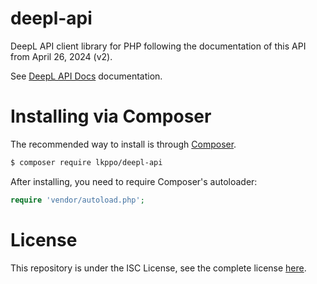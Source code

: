 # deepl-api

DeepL API client library for PHP following the documentation of this API from April 26, 2024 (v2).

See [DeepL API Docs](https://developers.deepl.com/docs) documentation.


# Installing via Composer

The recommended way to install is through [Composer](https://getcomposer.org/).

```sh
$ composer require lkppo/deepl-api
```

After installing, you need to require Composer's autoloader:

```php
require 'vendor/autoload.php';
```


# License

This repository is under the ISC License, see the complete license [here](LICENSE).

